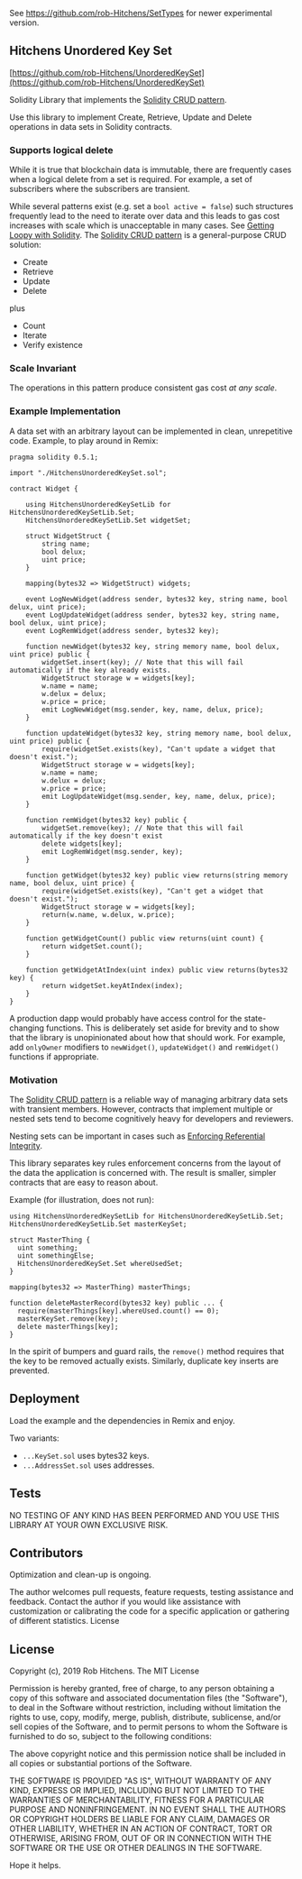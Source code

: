 See https://github.com/rob-Hitchens/SetTypes for newer experimental version. 

## Hitchens Unordered Key Set 

[https://github.com/rob-Hitchens/UnorderedKeySet](https://github.com/rob-Hitchens/UnorderedKeySet)

Solidity Library that implements the [Solidity CRUD pattern](https://medium.com/@robhitchens/solidity-crud-part-1-824ffa69509a). 

Use this library to implement Create, Retrieve, Update and Delete operations in data sets in Solidity contracts. 

### Supports logical delete

While it is true that blockchain data is immutable, there are frequently cases when a logical delete from a set is required. For example, a set of subscribers where the subscribers are transient. 

While several patterns exist (e.g. set a `bool active = false`) such structures frequently lead to the need to iterate over data and this leads to gas cost increases with scale which is unacceptable in many cases. See [Getting Loopy with Solidity](https://blog.b9lab.com/getting-loopy-with-solidity-1d51794622ad). The [Solidity CRUD pattern](https://medium.com/@robhitchens/solidity-crud-part-1-824ffa69509a) is a general-purpose CRUD solution:

- Create
- Retrieve
- Update
- Delete

plus

- Count
- Iterate
- Verify existence

### Scale Invariant

The operations in this pattern produce consistent gas cost *at any scale*. 

### Example Implementation

A data set with an arbitrary layout can be implemented in clean, unrepetitive code. Example, to play around in Remix:

```
pragma solidity 0.5.1;

import "./HitchensUnorderedKeySet.sol";

contract Widget {
    
    using HitchensUnorderedKeySetLib for HitchensUnorderedKeySetLib.Set;
    HitchensUnorderedKeySetLib.Set widgetSet;
    
    struct WidgetStruct {
        string name;
        bool delux;
        uint price;
    }
    
    mapping(bytes32 => WidgetStruct) widgets;
    
    event LogNewWidget(address sender, bytes32 key, string name, bool delux, uint price);
    event LogUpdateWidget(address sender, bytes32 key, string name, bool delux, uint price);    
    event LogRemWidget(address sender, bytes32 key);
    
    function newWidget(bytes32 key, string memory name, bool delux, uint price) public {
        widgetSet.insert(key); // Note that this will fail automatically if the key already exists.
        WidgetStruct storage w = widgets[key];
        w.name = name;
        w.delux = delux;
        w.price = price;
        emit LogNewWidget(msg.sender, key, name, delux, price);
    }
    
    function updateWidget(bytes32 key, string memory name, bool delux, uint price) public {
        require(widgetSet.exists(key), "Can't update a widget that doesn't exist.");
        WidgetStruct storage w = widgets[key];
        w.name = name;
        w.delux = delux;
        w.price = price;
        emit LogUpdateWidget(msg.sender, key, name, delux, price);
    }
    
    function remWidget(bytes32 key) public {
        widgetSet.remove(key); // Note that this will fail automatically if the key doesn't exist
        delete widgets[key];
        emit LogRemWidget(msg.sender, key);
    }
    
    function getWidget(bytes32 key) public view returns(string memory name, bool delux, uint price) {
        require(widgetSet.exists(key), "Can't get a widget that doesn't exist.");
        WidgetStruct storage w = widgets[key];
        return(w.name, w.delux, w.price);
    }
    
    function getWidgetCount() public view returns(uint count) {
        return widgetSet.count();
    }
    
    function getWidgetAtIndex(uint index) public view returns(bytes32 key) {
        return widgetSet.keyAtIndex(index);
    }
}
```

A production dapp would probably have access control for the state-changing functions. This is deliberately set aside for brevity and to show that the library is unopinionated about how that should work. For example, add `onlyOwner` modifiers to `newWidget()`, `updateWidget()` and `remWidget()` functions if appropriate.

### Motivation

The [Solidity CRUD pattern](https://medium.com/@robhitchens/solidity-crud-part-1-824ffa69509a) is a reliable way of managing arbitrary data sets with transient members. However, contracts that implement multiple or nested sets tend to become cognitively heavy for developers and reviewers. 

Nesting sets can be important in cases such as [Enforcing Referential Integrity](https://medium.com/@robhitchens/enforcing-referential-integrity-in-ethereum-smart-contracts-a9ab1427ff42). 

This library separates key rules enforcement concerns from the layout of the data the application is concerned with. The result is smaller, simpler contracts that are easy to reason about. 

Example (for illustration, does not run):

```
using HitchensUnorderedKeySetLib for HitchensUnorderedKeySetLib.Set;
HitchensUnorderedKeySetLib.Set masterKeySet;

struct MasterThing {
  uint something;
  uint somethingElse;
  HitchensUnorderedKeySet.Set whereUsedSet;
}

mapping(bytes32 => MasterThing) masterThings;

function deleteMasterRecord(bytes32 key) public ... {
  require(masterThings[key].whereUsed.count() == 0);
  masterKeySet.remove(key);
  delete masterThings[key];
}
```

In the spirit of bumpers and guard rails, the `remove()` method requires that the key to be removed actually exists. Similarly, duplicate key inserts are prevented.

## Deployment
Load the example and the dependencies in Remix and enjoy.

Two variants:

- `...KeySet.sol` uses bytes32 keys. 
- `...AddressSet.sol` uses addresses. 

## Tests

NO TESTING OF ANY KIND HAS BEEN PERFORMED AND YOU USE THIS LIBRARY AT YOUR OWN EXCLUSIVE RISK.

## Contributors

Optimization and clean-up is ongoing.

The author welcomes pull requests, feature requests, testing assistance and feedback. Contact the author if you would like assistance with customization or calibrating the code for a specific application or gathering of different statistics.
License

## License

Copyright (c), 2019 Rob Hitchens. The MIT License

Permission is hereby granted, free of charge, to any person obtaining a copy of this software and associated documentation files (the "Software"), to deal in the Software without restriction, including without limitation the rights to use, copy, modify, merge, publish, distribute, sublicense, and/or sell copies of the Software, and to permit persons to whom the Software is furnished to do so, subject to the following conditions:

The above copyright notice and this permission notice shall be included in all copies or substantial portions of the Software.

THE SOFTWARE IS PROVIDED "AS IS", WITHOUT WARRANTY OF ANY KIND, EXPRESS OR IMPLIED, INCLUDING BUT NOT LIMITED TO THE WARRANTIES OF MERCHANTABILITY, FITNESS FOR A PARTICULAR PURPOSE AND NONINFRINGEMENT. IN NO EVENT SHALL THE AUTHORS OR COPYRIGHT HOLDERS BE LIABLE FOR ANY CLAIM, DAMAGES OR OTHER LIABILITY, WHETHER IN AN ACTION OF CONTRACT, TORT OR OTHERWISE, ARISING FROM, OUT OF OR IN CONNECTION WITH THE SOFTWARE OR THE USE OR OTHER DEALINGS IN THE SOFTWARE.

Hope it helps.
